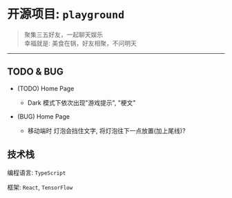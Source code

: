 # 开源项目: `playground`

> 聚集三五好友，一起聊天娱乐
> <br />幸福就是: 美食在锅，好友相聚，不问明天

---

## TODO & BUG

<!-- - (BUG) Xxx Page -->
  <!-- - Xxx problem -->

- (TODO) Home Page

  - Dark 模式下依次出现"游戏提示", "梗文"

- (BUG) Home Page
  - 移动端时 灯泡会挡住文字, 将灯泡往下一点放置(加上尾线)?

## 技术栈

编程语言: `TypeScript`

框架: `React`, `TensorFlow`
